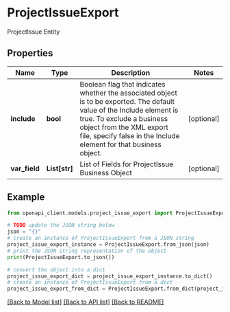 # ProjectIssueExport

ProjectIssue Entity

## Properties

Name | Type | Description | Notes
------------ | ------------- | ------------- | -------------
**include** | **bool** | Boolean flag that indicates whether the associated object is to be exported. The default value of the Include element is true. To exclude a business object from the XML export file, specify false in the Include element for that business object. | [optional] 
**var_field** | **List[str]** | List of Fields for ProjectIssue Business Object | [optional] 

## Example

```python
from openapi_client.models.project_issue_export import ProjectIssueExport

# TODO update the JSON string below
json = "{}"
# create an instance of ProjectIssueExport from a JSON string
project_issue_export_instance = ProjectIssueExport.from_json(json)
# print the JSON string representation of the object
print(ProjectIssueExport.to_json())

# convert the object into a dict
project_issue_export_dict = project_issue_export_instance.to_dict()
# create an instance of ProjectIssueExport from a dict
project_issue_export_from_dict = ProjectIssueExport.from_dict(project_issue_export_dict)
```
[[Back to Model list]](../README.md#documentation-for-models) [[Back to API list]](../README.md#documentation-for-api-endpoints) [[Back to README]](../README.md)


